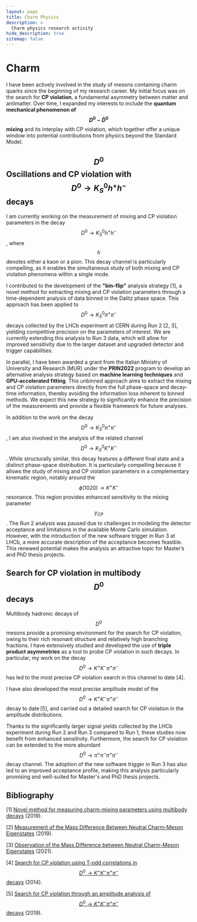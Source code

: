 ```yaml
---
layout: page
title: Charm Physics
description: >
  Charm physics research activity
hide_description: true
sitemap: false
---
```


# Charm

I have been actively involved in the study of mesons containing charm quarks since the beginning of my research career. My initial focus was on the search for **CP violation**, a fundamental asymmetry between matter and antimatter. Over time, I expanded my interests to include the **quantum mechanical phenomenon of $$ D^0-\bar{D}^0 $$ mixing** and its interplay with CP violation, which together offer a unique window into potential contributions from physics beyond the Standard Model.


## $$ D^0 $$ Oscillations and CP violation with $$ D^0 \to K^0_S h^+h^- $$ decays

I am currently working on the measurement of mixing and CP violation parameters in the decay $$ D^0 \to K^0_S h^+h^- $$, where $$ h $$ denotes either a kaon or a pion. This decay channel is particularly compelling, as it enables the simultaneous study of both mixing and CP violation phenomena within a single mode.

I contributed to the development of the **"bin-flip"** analysis strategy [1], a novel method for extracting mixing and CP violation parameters through a time-dependent analysis of data binned in the Dalitz phase space. This approach has been applied to $$ D^0 \to K^0_S \pi^+\pi^- $$ decays collected by the LHCb experiment at CERN during Run 2 [2, 3], yielding competitive precision on the parameters of interest. We are currently extending this analysis to Run 3 data, which will allow for improved sensitivity due to the larger dataset and upgraded detector and trigger capabilities.

In parallel, I have been awarded a grant from the Italian Ministry of University and Research (MUR) under the **PRIN2022** program to develop an alternative analysis strategy based on **machine learning techniques** and **GPU-accelerated fitting**. This unbinned approach aims to extract the mixing and CP violation parameters directly from the full phase-space and decay-time information, thereby avoiding the information loss inherent to binned methods. We expect this new strategy to significantly enhance the precision of the measurements and provide a flexible framework for future analyses.

In addition to the work on the decay $$ D^0 \to K^0_S π^+π^- $$, I am also involved in the analysis of the related channel $$ D^0 \to K^0_S K^+K^- $$. While structurally similar, this decay features a different final state and a distinct phase-space distribution. It is particularly compelling because it allows the study of mixing and CP violation parameters in a complementary kinematic region, notably around the $$ \phi(1020) \to K^+K^- $$ resonance. This region provides enhanced sensitivity to the mixing parameter $$ y_{CP} $$.
The Run 2 analysis was paused due to challenges in modeling the detector acceptance and limitations in the available Monte Carlo simulation. However, with the introduction of the new software trigger in Run 3 at LHCb, a more accurate description of the acceptance becomes feasible. This renewed potential makes the analysis an attractive topic for Master’s and PhD thesis projects.


## Search for CP violation in multibody $$ D^0 $$ decays

Multibody hadronic decays of $$ D^0 $$ mesons provide a promising environment for the search for CP violation, owing to their rich resonant structure and relatively high branching fractions. I have extensively studied and developed the use of **triple product asymmetries** as a tool to probe CP violation in such decays. In particular, my work on the decay $$ D^0 \to K^+K^-\pi^+\pi^- $$ has led to the most precise CP violation search in this channel to date [4].

I have also developed the most precise amplitude model of the $$ D^0 \to K^+K^-\pi^+\pi^- $$ decay to date [5], and carried out a detailed search for CP violation in the amplitude distributions.

Thanks to the significantly larger signal yields collected by the LHCb experiment during Run 2 and Run 3 compared to Run 1, these studies now benefit from enhanced sensitivity. Furthermore, the search for CP violation can be extended to the more abundant $$ D^0 \to \pi^+\pi^-\pi^+\pi^- $$ decay channel. The adoption of the new software trigger in Run 3 has also led to an improved acceptance profile, making this analysis particularly promising and well-suited for Master's and PhD thesis projects.


## Bibliography

[1] [Novel method for measuring charm-mixing parameters using multibody decays](https://journals.aps.org/prd/abstract/10.1103/PhysRevD.99.012007) (2019).

[2] [Measurement of the Mass Difference Between Neutral Charm-Meson Eigenstates](https://journals.aps.org/prl/abstract/10.1103/PhysRevLett.122.231802) (2019).

[3] [Observation of the Mass Difference between Neutral Charm-Meson Eigenstates](https://journals.aps.org/prl/abstract/10.1103/PhysRevLett.127.111801) (2021).

[4] [Search for CP violation using T-odd correlations in $$ D^0 \to K^+K^-\pi^+\pi^- $$ decays](https://doi.org/10.1007/JHEP10(2014)005) (2014).

[5] [Search for CP violation through an amplitude analysis of $$ D^0 \to K^+K^-\pi^+\pi^- $$ decays](https://link.springer.com/article/10.1007/JHEP02(2019)126) (2019).